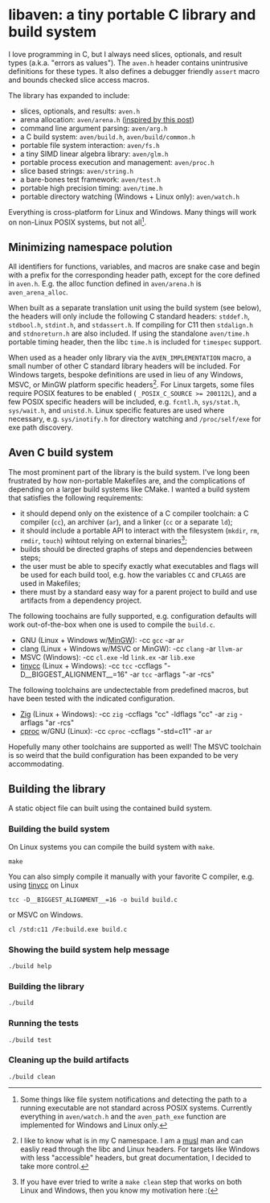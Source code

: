 # libaven: a tiny portable C library and build system

I love programming in C, but I always need slices, optionals, and
result types (a.k.a. "errors as values").
The `aven.h` header contains unintrusive definitions for these types.
It also defines a debugger friendly `assert` macro and bounds checked slice
access macros.

The library has expanded to include:

 - slices, optionals, and results: `aven.h`
 - arena allocation: `aven/arena.h` ([inspired by this post][2])
 - command line argument parsing: `aven/arg.h`
 - a C build system: `aven/build.h`, `aven/build/common.h`
 - portable file system interaction: `aven/fs.h`
 - a tiny SIMD linear algebra library: `aven/glm.h`
 - portable process execution and management: `aven/proc.h`
 - slice based strings: `aven/string.h`
 - a bare-bones test framework: `aven/test.h`
 - portable high precision timing: `aven/time.h`
 - portable directory watching (Windows + Linux only): `aven/watch.h`

Everything is cross-platform for Linux and Windows. Many things will work
on non-Linux POSIX systems, but not all[^1].

## Minimizing namespace polution

All identifiers for functions, variables, and macros are snake case
and begin with a prefix for the corresponding header path, except for the
core defined in `aven.h`. E.g. the alloc function defined in `aven/arena.h` is
`aven_arena_alloc`.

When built as a separate translation unit using the build system (see below),
the headers will only include the following C standard headers:
`stddef.h`, `stdbool.h`, `stdint.h`, and `stdassert.h`.
If compiling for C11 then `stdalign.h` and `stdnoreturn.h` are also included.
If using the standalone `aven/time.h` portable timing header, then the libc
`time.h` is included for `timespec` support.

When used as a header only library via the `AVEN_IMPLEMENTATION` macro,
a small number of other C standard library headers will be included.
For Windows targets, bespoke definitions are used in lieu of
any Windows, MSVC, or MinGW platform specific headers[^3].
For Linux targets, some files require POSIX features to be enabled
( `_POSIX_C_SOURCE >= 200112L`), and a few POSIX specific headers will be included,
e.g. `fcntl.h`, `sys/stat.h`, `sys/wait.h`, and `unistd.h`. Linux
specific features are used where necessary, e.g. `sys/inotify.h` for directory
watching and `/proc/self/exe` for exe path discovery.

## Aven C build system

The most prominent part of the library is the build system. I've long been
frustrated by how non-portable Makefiles are, and the complications of
depending on a larger build systems like CMake. I wanted a build system
that satisfies the following requirements:

 - it should depend only on the existence of a C compiler toolchain:
   a C compiler (`cc`), an archiver (`ar`), and a linker (`cc` or a separate
   `ld`);
 - it should include a portable API to interact with the filesystem
   (`mkdir`, `rm`, `rmdir`, `touch`) wihtout relying on external binaries[^2];
 - builds should be directed graphs of steps and dependencies between steps;
 - the user must be able to specify exactly what executables and flags will
   be used for each build tool, e.g. how the variables `CC` and `CFLAGS` are
   used in Makefiles;
 - there must by a standard easy way for a parent project to build and use
   artifacts from a dependency project.

The following toochains are fully supported, e.g. configuration
defaults will work out-of-the-box when one is used to compile the `build.c`. 

 - GNU (Linux + Windows w/[MinGW][3]): -cc `gcc` -ar `ar`
 - clang (Linux + Windows w/MSVC or MinGW): -cc `clang` -ar `llvm-ar`
 - MSVC (Windows): -cc `cl.exe` -ld `link.ex` -ar `lib.exe`
 - [tinycc][5] (Linux + Windows): -cc `tcc` -ccflags
   "-D\_\_BIGGEST\_ALIGNMENT\_\_=16" -ar `tcc` -arflags "-ar -rcs"

The following toolchains are undectectable from predefined macros, but have
been tested with the indicated configuration.

 - [Zig][1] (Linux + Windows): -cc `zig` -ccflags "cc" -ldflags "cc" -ar `zig`
   -arflags "ar -rcs"
 - [cproc][4] w/GNU (Linux): -cc `cproc` -ccflags "-std=c11" -ar `ar`

Hopefully many other toolchains are supported as well! The MSVC
toolchain is so weird that the build configuration has been expanded to be
very accommodating.

## Building the library

A static object file can built using the contained build system.  

### Building the build system

On Linux systems you can compile the build system with `make`.

```shell
make
```

You can also simply compile it manually with your favorite C compiler,
e.g. using [tinycc][5] on Linux

```shell
tcc -D__BIGGEST_ALIGNMENT__=16 -o build build.c
```

or MSVC on Windows.

```shell
cl /std:c11 /Fe:build.exe build.c
```

### Showing the build system help message

```shell
./build help
```

### Building the library

```shell
./build
```

### Running the tests

```shell
./build test
```

### Cleaning up the build artifacts

```shell
./build clean
```

[^1]: Some things like file system notifications and detecting the path to a
    running executable are not standard across
    POSIX systems. Currently everything in `aven/watch.h` and the
    `aven_path_exe` function are implemented
    for Windows and Linux only.

[^2]: If you have ever tried to write a `make clean` step that works
    on both Linux and Windows, then you know my motivation here :(

[^3]: I like to know what is in my C namespace. I am a [musl][6]
      man and can easliy read through the  libc and Linux headers.
      For targets like Windows with less "accessible" headers, but
      great documentation, I decided to take more control.

[1]: https://ziglang.org/
[2]: https://nullprogram.com/blog/2023/09/27/
[3]: https://www.mingw-w64.org/
[4]: https://sr.ht/~mcf/cproc/
[5]: https://repo.or.cz/w/tinycc.git
[6]: https://musl.libc.org/
